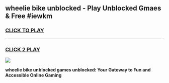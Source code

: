 
## wheelie bike unblocked - Play Unblocked Gmaes & Free #iewkm
<h3>
<a href="https://news.freeplayer.one?title=wheelie_bike_unblocked&ref=03M">CLICK TO PLAY</a></h3>
<hr>

<h3>
<a href="https://news.freeplayer.one?title=wheelie_bike_unblocked&ref=03M">CLICK 2 PLAY</a>
  
</h3>

<a href="https://news.freeplayer.one?title=wheelie_bike_unblocked&ref=03M"><img src="https://clearcache.store/games.png"></a>


**wheelie bike unblocked games unblocked: Your Gateway to Fun and Accessible Online Gaming**
